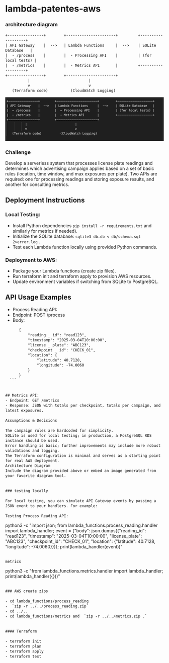# lambda-patentes-aws

### architecture diagram 

```
+----------------+        +----------------------+         +-------------------+
| API Gateway    |  -->   | Lambda Functions     |  -->    | SQLite Database   |
|  - /process    |        |  - Processing API    |         | (for local tests) |
|  - /metrics    |        |  - Metrics API       |         +-------------------+
+----------------+        +----------------------+
          |                          |
          v                          v
   (Terraform code)          (CloudWatch Logging)

```
![Architectu](https://github.com/Cubillosxy/lambda-patentes-aws/raw/main/docs/arch.png)


### Challenge 

Develop a serverless system that processes license plate readings and determines which advertising campaign applies based on a set of basic rules (location, time window, and max exposures per plate). Two APIs are required: one for processing readings and storing exposure results, and another for consulting metrics.


## Deployment Instructions

### Local Testing:

 - Install Python dependencies `pip install -r requirements.txt` and similarly for metrics if needed).
 - Initialize the SQLite database: `sqlite3 db.db < db/schema.sql 2>error.log` .
 - Test each Lambda function locally using provided Python commands.

### Deployment to AWS:
- Package your Lambda functions (create zip files).
- Run terraform init and terraform apply to provision AWS resources.
- Update environment variables if switching from SQLite to PostgreSQL.


## API Usage Examples

- Process Reading API:
 - Endpoint: POST /process
  - Body:
  ```
        {
            "reading _ id": "read123",
            "timestamp": "2025-03-04T10:00:00",
            "license _ plate": "ABC123",
            "checkpoint _ id": "CHECK_01",
            "location": {
                "latitude": 40.7128,
                "longitude": -74.0060
            }
        }
    ```


## Metrics API:
- Endpoint: GET /metrics
- Response: JSON with totals per checkpoint, totals per campaign, and latest exposures. 

Assumptions & Decisions

The campaign rules are hardcoded for simplicity.
SQLite is used for local testing; in production, a PostgreSQL RDS instance should be used.
Error handling is basic; further improvements may include more robust validations and logging.
The Terraform configuration is minimal and serves as a starting point for real AWS deployment.
Architecture Diagram
Include the diagram provided above or embed an image generated from your favorite diagram tool.


### testing locally 

For local testing, you can simulate API Gateway events by passing a JSON event to your handlers. For example:

Testing Process Reading API:

```
python3 -c "import json; from lambda_functions.process_reading.handler import lambda_handler; event = {\"body\": json.dumps({\"reading_id\": \"read123\", \"timestamp\": \"2025-03-04T10:00:00\", \"license_plate\": \"ABC123\", \"checkpoint_id\": \"CHECK_01\", \"location\": {\"latitude\": 40.7128, \"longitude\": -74.0060}})}; print(lambda_handler(event))"

```

metrics
```
python3 -c "from lambda_functions.metrics.handler import lambda_handler; print(lambda_handler({}))"

```

### AWS create zips 

- cd lambda_functions/process_reading 
-  `zip -r ../../process_reading.zip` 
- cd ../..
- cd lambda_functions/metrics and  `zip -r ../../metrics.zip .`


#### Terraform 

- terraform init
- terraform plan
- terraform apply
- terraform test
